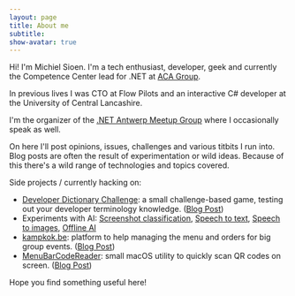 ```yaml
---
layout: page
title: About me
subtitle: 
show-avatar: true
---
```


Hi! I'm Michiel Sioen. I'm a tech enthusiast, developer, geek and currently the Competence Center lead for .NET at [ACA Group](https://www.acagroup.be/).

In previous lives I was CTO at Flow Pilots and an interactive C# developer at the University of Central Lancashire.

I'm the organizer of the [.NET Antwerp Meetup Group](https://www.meetup.com/nl-NL/Belgian-Mobile-NET-Developers-Group) where I occasionally speak as well.

On here I'll post opinions, issues, challenges and various titbits I run into. Blog posts are often the result of experimentation or wild ideas. Because of this there's a wild range of technologies and topics covered.

Side projects / currently hacking on:

- [Developer Dictionary Challenge](https://developer-dictionary.pages.dev): a small challenge-based game, testing out your developer terminology knowledge. ([Blog Post](/2024-06-08-developer-dictionary/))
- Experiments with AI: [Screenshot classification](/2023-02-12-ai-tagger/), [Speech to text](/2023-05-13-ai-speech-to-value/), [Speech to images](/2023-06-21-ai-story-visualisation/), [Offline AI](/2024-04-16-ai-offline-llm/)
- [kampkok.be](https://www.kampkok.be): platform to help managing the menu and orders for big group events. ([Blog Post](/2022-03-02-kampkok/))
- [MenuBarCodeReader](https://github.com/msioen/MenuBarCodeReader): small macOS utility to quickly scan QR codes on screen. ([Blog Post](/2018-03-01-menubarcodereader/))

Hope you find something useful here!
